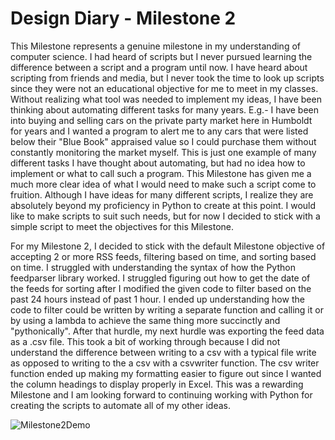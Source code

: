 # Design Diary - Milestone 2

This Milestone represents a genuine milestone in my understanding of computer science. I had heard
of scripts but I never pursued learning the difference between a script and a program until now.
I have heard about scripting from friends and media, but I never took the time to look up scripts
since they were not an educational objective for me to meet in my classes. Without realizing what
tool was needed to implement my ideas, I have been thinking about automating different tasks for 
many years. E.g.- I have been into buying and selling cars on the private party market here in
Humboldt for years and I wanted a program to alert me to any cars that were listed below their 
"Blue Book" appraised value so I could purchase them without constantly monitoring the market myself.
This is just one example of many different tasks I have thought about automating, but had no idea 
how to implement or what to call such a program. This Milestone has given me a much more clear idea 
of what I would need to make such a script come to fruition. Although I have ideas for many different
scripts, I realize they are absolutely beyond my proficiency in Python to create at this point. I 
would like to make scripts to suit such needs, but for now I decided to stick with a simple script
to meet the objectives for this Milestone.

For my Milestone 2, I decided to stick with the default Milestone objective of accepting 2 or more
RSS feeds, filtering based on time, and sorting based on time. I struggled with understanding the
syntax of how the Python feedparser library worked. I struggled figuring out how to get the date
of the feeds for sorting after I modified the given code to filter based on the past 24 hours
instead of past 1 hour. I ended up understanding how the code to filter could be written by
writing a separate function and calling it or by using a lambda to achieve the same thing more
succinctly and "pythonically". After that hurdle, my next hurdle was exporting the feed data as
a .csv file. This took a bit of working through because I did not understand the difference between
writing to a csv with a typical file write as opposed to writing to the a csv with a csvwriter 
function. The csv writer function ended up making my formatting easier to figure out since I wanted
the column headings to display properly in Excel.  This was a rewarding Milestone and I am looking 
forward to continuing working with Python for creating the scripts to automate all of my other ideas.

![Milestone2Demo](https://github.com/rja45/flask-blog/blob/master/Milestone01.gif)